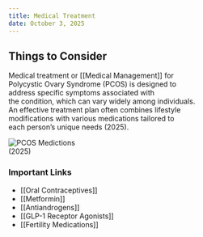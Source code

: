 ```yaml
---
title: Medical Treatment
date: October 3, 2025
---
```

## Things to Consider

Medical treatment or [[Medical Management]] for  
Polycystic Ovary Syndrome (PCOS) is designed to  
address specific symptoms associated with  
the condition, which can vary widely among individuals.  
An effective treatment plan often combines lifestyle  
modifications with various medications tailored to  
each person’s unique needs (2025).  

![PCOS Medictions](image-3.png)  
(2025)
### Important Links 
- [[Oral Contraceptives]]
- [[Metformin]]
- [[Antiandrogens]]
- [[GLP-1 Receptor Agonists]]
- [[Fertility Medications]]